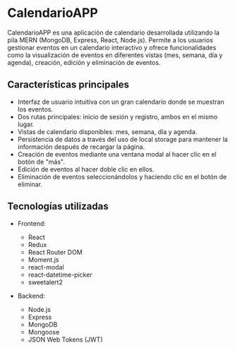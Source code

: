 # CalendarioAPP

CalendarioAPP es una aplicación de calendario desarrollada utilizando la pila MERN (MongoDB, Express, React, Node.js). Permite a los usuarios gestionar eventos en un calendario interactivo y ofrece funcionalidades como la visualización de eventos en diferentes vistas (mes, semana, día y agenda), creación, edición y eliminación de eventos.

## Características principales

- Interfaz de usuario intuitiva con un gran calendario donde se muestran los eventos.
- Dos rutas principales: inicio de sesión y registro, ambos en el mismo lugar.
- Vistas de calendario disponibles: mes, semana, día y agenda.
- Persistencia de datos a través del uso de local storage para mantener la información después de recargar la página.
- Creación de eventos mediante una ventana modal al hacer clic en el botón de "más".
- Edición de eventos al hacer doble clic en ellos.
- Eliminación de eventos seleccionándolos y haciendo clic en el botón de eliminar.

## Tecnologías utilizadas

- Frontend:

  - React
  - Redux
  - React Router DOM
  - Moment.js
  - react-modal
  - react-datetime-picker
  - sweetalert2

- Backend:
  - Node.js
  - Express
  - MongoDB
  - Mongoose
  - JSON Web Tokens (JWT)
